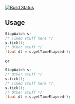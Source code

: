 [![Build Status](https://travis-ci.org/ftena/StopWatch.svg?branch=master)](https://travis-ci.org/ftena/StopWatch)

Usage
-----
``` cpp
StopWatch s;
/* Timed stuff here */
s.tick();
/* Other stuff */
float dt = s.getTimeElapsed();
```
or
``` cpp
StopWatch s;
/* Other stuff */
s.tick();
/* Timed stuff here */
s.tick();
/* Other stuff */
float dt = s.getTimeElapsed();
```
